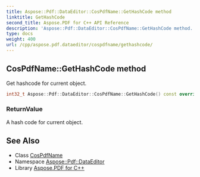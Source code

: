 ```yaml
---
title: Aspose::Pdf::DataEditor::CosPdfName::GetHashCode method
linktitle: GetHashCode
second_title: Aspose.PDF for C++ API Reference
description: 'Aspose::Pdf::DataEditor::CosPdfName::GetHashCode method. Get hashcode for current object in C++.'
type: docs
weight: 400
url: /cpp/aspose.pdf.dataeditor/cospdfname/gethashcode/
---
```

## CosPdfName::GetHashCode method


Get hashcode for current object.

```cpp
int32_t Aspose::Pdf::DataEditor::CosPdfName::GetHashCode() const override
```


### ReturnValue

A hash code for current object.

## See Also

* Class [CosPdfName](../)
* Namespace [Aspose::Pdf::DataEditor](../../)
* Library [Aspose.PDF for C++](../../../)
